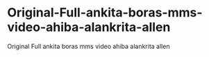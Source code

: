 # Original-Full-ankita-boras-mms-video-ahiba-alankrita-allen
Original Full ankita boras mms video ahiba alankrita allen
